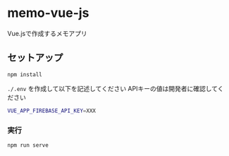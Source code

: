 # memo-vue-js
Vue.jsで作成するメモアプリ

## セットアップ
```
npm install
```

`./.env` を作成して以下を記述してください
APIキーの値は開発者に確認してください
```sh
VUE_APP_FIREBASE_API_KEY=XXX
```

### 実行
```
npm run serve
```
